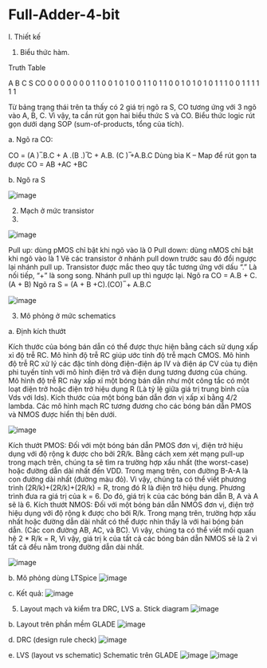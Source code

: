 # Full-Adder-4-bit

I. Thiết kế 

1. Biểu thức hàm.
   
Truth Table

A	B	C	S	CO
0	0	0	0	0
0	0	1	1	0
0	1	0	1	0
0	1	1	0	1
1	0	0	1	0
1	0	1	0	1
1	1	0	0	1
1	1	1	1	1

Từ bảng trạng thái trên ta thấy có 2 giá trị ngõ ra S, CO tương ứng với 3 ngõ vào A, B, C. Vì vậy, ta cần rút gọn hai biểu thức S và CO.
Biểu thức logic rút gọn dưới dạng SOP (sum-of-products, tổng của tích). 

a. Ngõ ra CO:

CO = (A ) ̅.B.C + A .(B .) ̅C + A.B. (C ) ̅+A.B.C
Dùng bìa K – Map để rút gọn ta được CO = AB +AC +BC 

b. Ngõ ra S

![image](https://github.com/MrKhai14/Full-Adder/assets/127326200/6c2e4be8-4314-4af5-b86a-b43f540425ee)

2. Mạch ở mức transistor
3. 
 ![image](https://github.com/MrKhai14/Full-Adder/assets/127326200/c2a2612d-b0cc-4fc7-bdb2-33caa68d8e67)

Pull up: dùng pMOS chỉ bật khi ngõ vào là 0
Pull down: dùng nMOS chỉ bật khi ngõ vào là 1
Vẽ các transistor ở nhánh pull down trước sau đó đổi ngược lại nhánh pull up.
Transistor được mắc theo quy tắc tương ứng với dấu “.” Là nối tiếp, “+” là song song. Nhánh pull up thì ngược lại.
Ngõ ra CO = A.B + C.(A + B) 
Ngõ ra S = (A + B +C).(CO) ̅ + A.B.C


![image](https://github.com/MrKhai14/Full-Adder/assets/127326200/802ede52-f0d8-49af-8e41-8118871523cc)

3. Mô phỏng ở mức schematics
   
a. Định kích thướt

Kích thước của bóng bán dẫn có thể được thực hiện bằng cách sử dụng xấp xỉ độ trễ RC. Mô hình độ trễ RC giúp ước tính độ trễ mạch CMOS. Mô hình độ trễ RC xử lý các đặc tính dòng điện-điện áp IV và điện áp CV của tụ điện phi tuyến tính với mô hình điện trở và điện dung tương đương của chúng.
Mô hình độ trễ RC này xấp xỉ một bóng bán dẫn như một công tắc có một loạt điện trở hoặc điện trở hiệu dụng R (Là tỷ lệ giữa giá trị trung bình của Vds với Ids). Kích thước của một bóng bán dẫn đơn vị xấp xỉ bằng 4/2 lambda. Các mô hình mạch RC tương đương cho các bóng bán dẫn PMOS và NMOS được hiển thị bên dưới.

  ![image](https://github.com/MrKhai14/Full-Adder/assets/127326200/9e778190-1729-45f2-90e0-a9a6a5e14269)

Kích thướt PMOS: 
Đối với một bóng bán dẫn PMOS đơn vị, điện trở hiệu dụng với độ rộng k được cho bởi 2R/k.
Bằng cách xem xét mạng pull-up trong mạch trên, chúng ta sẽ tìm ra trường hợp xấu nhất (the worst-case) hoặc đường dẫn dài nhất đến VDD. Trong mạng trên, con đường B-A-A là con đường dài nhất (đường màu đỏ). Vì vậy, chúng ta có thể viết phương trình (2R/k)+(2R/k)+(2R/k) = R, trong đó R là điện trở hiệu dụng. Phương trình đưa ra giá trị của k = 6. Do đó, giá trị k của các bóng bán dẫn B, A và A sẽ là 6.
Kích thướt NMOS:
Đối với một bóng bán dẫn NMOS đơn vị, điện trở hiệu dụng với độ rộng k được cho bởi R/k.
Trong mạng trên, trường hợp xấu nhất hoặc đường dẫn dài nhất có thể được nhìn thấy là với hai bóng bán dẫn. (Các con đường AB, AC, và BC). Vì vậy, chúng ta có thể viết mối quan hệ 2 * R/k = R, Vì vậy, giá trị k của tất cả các bóng bán dẫn NMOS sẽ là 2 vì tất cả đều nằm trong đường dẫn dài nhất.

![image](https://github.com/MrKhai14/Full-Adder/assets/127326200/f53109b8-dff4-4719-9951-816bdfb8ed65)

 
b. Mô phỏng dùng LTSpice
 ![image](https://github.com/MrKhai14/Full-Adder/assets/127326200/1769457e-5408-4545-a46c-56c68d6fc38e)

c. Kết quả:
 ![image](https://github.com/MrKhai14/Full-Adder/assets/127326200/ae7cff42-c4e6-4280-893c-271fd6f0c769)

5. Layout mạch và kiểm tra DRC, LVS 
a. Stick diagram
   ![image](https://github.com/MrKhai14/Full-Adder/assets/127326200/0a67eb5a-f9d1-4056-b903-0e9433d0bf35)

b. Layout trên phần mềm GLADE
 ![image](https://github.com/MrKhai14/Full-Adder/assets/127326200/128b0b60-a1a1-4f76-a69e-04086d20a340)

d. DRC (design rule check)
  ![image](https://github.com/MrKhai14/Full-Adder/assets/127326200/de9025df-54ee-437b-91c2-4ed6fb3a7c68)

e. LVS (layout vs schematic)
Schematic trên GLADE
 ![image](https://github.com/MrKhai14/Full-Adder/assets/127326200/dab2b8ed-a4c9-42e2-9d23-41c2de1baf45)
![image](https://github.com/MrKhai14/Full-Adder/assets/127326200/9b4e8f70-ed8f-4931-a586-ee24d7a257e3)

